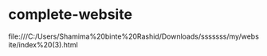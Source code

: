 # complete-website
file:///C:/Users/Shamima%20binte%20Rashid/Downloads/sssssss/my/website/index%20(3).html
